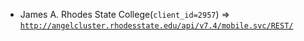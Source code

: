  - James A. Rhodes State College(`client_id=2957`) => [`http://angelcluster.rhodesstate.edu/api/v7.4/mobile.svc/REST/`](http://angelcluster.rhodesstate.edu/api/v7.4/mobile.svc/REST/)

